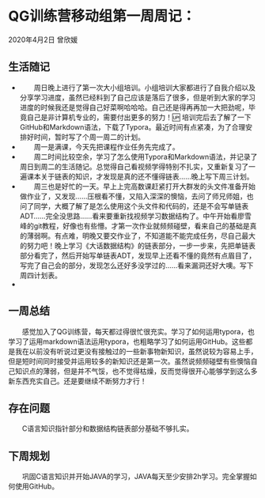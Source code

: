 # QG训练营移动组第一周周记：
2020年4月2日          曾欣媛

## 生活随记

* &emsp;&emsp;周日晚上进行了第一次大小组培训。小组培训大家都进行了自我介绍以及分享学习进度，虽然已经料到了自己应该是落后了很多，但是听到大家的学习进度的时候我还是觉得自己好菜啊哈哈哈。自己还是得再再加一大把劲呢，毕竟自己是非计算机专业的，需要付出更多的努力！:up:  培训完后去了解了一下GitHub和Markdown语法，下载了Typora。最近时间有点紧凑，为了合理安排好时间，暂时写了个周一周二的计划。  
* &emsp;&emsp;周一是满课，今天先把课程作业任务先完成了。  
* &emsp;&emsp;周二时间比较空余，学习了怎么使用Typora和Markdown语法，并记录了周日到周二的生活随记。总觉得自己看视频学得特别不扎实，又重新复习了一遍课本关于链表的知识，才发现是真的还不懂得链表……晚上写下周三计划。  
* &emsp;&emsp;周三也是好忙的一天。早上上完高数课赶紧打开大群发的头文件准备开始做作业了，又发现……压根看不懂，又陷入深深的懊恼，去问了师兄师姐，也问了同学，大概了解了是怎么使用这个头文件和代码的，还是不会写单链表ADT……完全没思路……看来要重新找视频学习数据结构了。中午开始看廖雪峰的git教程，好像也有些懵。才第一次作业就频频碰壁，看来自己的基础是真的薄弱啊。有点难，明晚又要交作业了，不知道能不能完成任务，尽自己最大的努力吧！晚上学习《大话数据结构》的链表部分，一步一步来，先把单链表部分看完了，然后开始写单链表ADT，发现早上还看不懂的竟然有点眉目了，写完了自己会的部分，发现怎么还好多没学过的……看来漏洞还好大噢。写下周四计划表。  
* 

## 一周总结

&emsp;&emsp;感觉加入了QG训练营，每天都过得很忙很充实。学习了如何运用typora，也学习了运用markdown语法运用typora，也粗略学习了如何运用GitHub。这些都是我在以前没有听说过更没有接触过的一些新事物新知识，虽然说较为容易上手，但是短时间同时接受并运用较多的新知识还是第一次。虽然说频频碰壁有些懊恼自己知识点的薄弱，但是并不气馁，也不觉得枯燥，反而觉得很开心能够学到这么多新东西充实自己。还是要继续不断努力才行！

## 存在问题

&emsp;&emsp;C语言知识指针部分和数据结构链表部分基础不够扎实。

## 下周规划

&emsp;&emsp;巩固C语言知识并开始JAVA的学习，JAVA每天至少安排2h学习。完全掌握如何使用GitHub。
